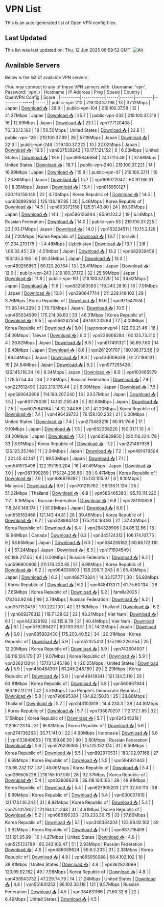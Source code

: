 # VPN List

This is an auto-generated list of Open VPN config files.

## Last Updated

This list was last updated on: Thu, 12 Jun 2025 06:59:52 GMT.
![Alt](https://repobeats.axiom.co/api/embed/186b98318ef1479477931607c1ad7d823f12451f.svg "Repobeats analytics image")

## Available Servers

Below is the list of available VPN servers:

(You may connect to any of these VPN servers with: Username: 'vpn', Password: 'vpn'.)
| Hostname | IP Address | Ping | Speed | Country | OpenVPN Config | Score |
|----------|------------|------|-------|---------|----------------| ----- |
| public-vpn-210 | 219.100.37.198 | 13 | 37.12Mbps | Japan | [Download 📥](./configs/server_0_JP.ovpn) | 28.8 |
| public-vpn-104 | 219.100.37.58 | 12 | 41.27Mbps | Japan | [Download 📥](./configs/server_1_JP.ovpn) | 25.7 |
| public-vpn-232 | 219.100.37.219 | 16 | 12.89Mbps | Japan | [Download 📥](./configs/server_2_JP.ovpn) | 23.1 |
| vpn777120408 | 76.133.12.162 | 18 | 50.50Mbps | United States | [Download 📥](./configs/server_3_US.ovpn) | 22.8 |
| public-vpn-126 | 219.100.37.99 | 26 | 57.19Mbps | Japan | [Download 📥](./configs/server_4_JP.ovpn) | 22.3 |
| public-vpn-246 | 219.100.37.222 | 10 | 22.02Mbps | Japan | [Download 📥](./configs/server_5_JP.ovpn) | 19.5 |
| vpn807539242 | 70.177.121.152 | 9 | 6.03Mbps | United States | [Download 📥](./configs/server_6_US.ovpn) | 18.9 |
| vpn395846684 | 24.17.113.48 | 1 | 37.68Mbps | United States | [Download 📥](./configs/server_7_US.ovpn) | 18.7 |
| public-vpn-240 | 219.100.37.221 | 14 | 16.99Mbps | Japan | [Download 📥](./configs/server_8_JP.ovpn) | 15.8 |
| public-vpn-47 | 219.100.37.11 | 10 | 23.86Mbps | Japan | [Download 📥](./configs/server_9_JP.ovpn) | 15.7 |
| vpn168022047 | 60.91.186.31 | 8 | 8.35Mbps | Japan | [Download 📥](./configs/server_10_JP.ovpn) | 15.4 |
| vpn815950127 | 220.119.158.149 | 22 | 4.70Mbps | Korea Republic of | [Download 📥](./configs/server_11_KR.ovpn) | 14.5 |
| vpn608993662 | 125.136.187.85 | 30 | 5.46Mbps | Korea Republic of | [Download 📥](./configs/server_12_KR.ovpn) | 14.5 |
| vpn603372158 | 125.51.43.80 | 24 | 80.39Mbps | Japan | [Download 📥](./configs/server_13_JP.ovpn) | 14.1 |
| vpn586126844 | 85.91.103.2 | 19 | 6.14Mbps | Russian Federation | [Download 📥](./configs/server_14_RU.ovpn) | 14.0 |
| public-vpn-53 | 219.100.37.225 | 23 | 93.17Mbps | Japan | [Download 📥](./configs/server_15_JP.ovpn) | 14.0 |
| vpn163234511 | 110.15.2.128 | 34 | 7.20Mbps | Korea Republic of | [Download 📥](./configs/server_16_KR.ovpn) | 13.7 |
| torsvik | 91.234.219.175 | - | 4.48Mbps | Uzbekistan | [Download 📥](./configs/server_17_UZ.ovpn) | 13.7 |
| 2i6 | 1.66.33.45 | 28 | 4.51Mbps | Japan | [Download 📥](./configs/server_18_JP.ovpn) | 13.2 |
| vpn682939459 | 153.135.3.195 | 6 | 60.35Mbps | Japan | [Download 📥](./configs/server_19_JP.ovpn) | 13.0 |
| vpn489256853 | 60.120.20.164 | 13 | 28.41Mbps | Japan | [Download 📥](./configs/server_20_JP.ovpn) | 12.9 |
| public-vpn-243 | 219.100.37.172 | 32 | 25.59Mbps | Japan | [Download 📥](./configs/server_21_JP.ovpn) | 11.8 |
| public-vpn-151 | 219.100.37.120 | 14 | 34.62Mbps | Japan | [Download 📥](./configs/server_22_JP.ovpn) | 11.6 |
| vpn832583593 | 119.240.28.10 | 18 | 7.01Mbps | Japan | [Download 📥](./configs/server_23_JP.ovpn) | 10.8 |
| vpn390647744 | 211.229.148.102 | 29 | 3.76Mbps | Korea Republic of | [Download 📥](./configs/server_24_KR.ovpn) | 10.6 |
| vpn971547974 | 111.96.144.229 | 3 | 70.76Mbps | Japan | [Download 📥](./configs/server_25_JP.ovpn) | 10.5 |
| vpn465034999 | 175.214.38.60 | 33 | 46.31Mbps | Korea Republic of | [Download 📥](./configs/server_26_KR.ovpn) | 9.5 |
| vpn556242554 | 49.163.233.84 | 77 | 4.00Mbps | Korea Republic of | [Download 📥](./configs/server_27_KR.ovpn) | 9.0 |
| jayporeonvpn4 | 122.99.21.46 | 18 | 54.36Mbps | Taiwan | [Download 📥](./configs/server_28_TW.ovpn) | 9.0 |
| vpn236606284 | 60.125.73.210 | 4 | 26.82Mbps | Japan | [Download 📥](./configs/server_29_JP.ovpn) | 8.8 |
| vpn617491321 | 58.89.7.60 | 14 | 6.48Mbps | Japan | [Download 📥](./configs/server_30_JP.ovpn) | 8.6 |
| vpn261291707 | 180.196.173.56 | 9 | 86.54Mbps | Japan | [Download 📥](./configs/server_31_JP.ovpn) | 8.3 |
| vpn434008438 | 61.27.198.131 | 19 | 24.94Mbps | Japan | [Download 📥](./configs/server_32_JP.ovpn) | 8.2 |
| vpn977255426 | 126.145.118.34 | 6 | 9.34Mbps | Japan | [Download 📥](./configs/server_33_JP.ovpn) | 8.0 |
| vpn103465579 | 178.57.54.44 | 34 | 2.24Mbps | Russian Federation | [Download 📥](./configs/server_34_RU.ovpn) | 7.9 |
| vpn227612490 | 220.210.176.44 | 2 | 6.09Mbps | Japan | [Download 📥](./configs/server_35_JP.ovpn) | 7.5 |
| vpn590642806 | 114.190.207.240 | 13 | 23.57Mbps | Japan | [Download 📥](./configs/server_36_JP.ovpn) | 7.5 |
| vpn631178038 | 14.132.250.49 | 5 | 92.60Mbps | Japan | [Download 📥](./configs/server_37_JP.ovpn) | 7.5 |
| vpn607584364 | 14.32.244.88 | 31 | 41.20Mbps | Korea Republic of | [Download 📥](./configs/server_38_KR.ovpn) | 7.4 |
| vpn496439723 | 76.158.150.232 | 21 | 0.00Mbps | United States | [Download 📥](./configs/server_39_US.ovpn) | 7.4 |
| vpn273483216 | 60.91.176.6 | 17 | 9.10Mbps | Japan | [Download 📥](./configs/server_40_JP.ovpn) | 7.3 |
| vpn652068220 | 150.31.11.10 | 4 | 24.20Mbps | Japan | [Download 📥](./configs/server_41_JP.ovpn) | 7.2 |
| vpn605829850 | 220.116.224.178 | 33 | 8.91Mbps | Korea Republic of | [Download 📥](./configs/server_42_KR.ovpn) | 7.2 |
| vpn221487938 | 126.125.35.148 | 11 | 2.94Mbps | Japan | [Download 📥](./configs/server_43_JP.ovpn) | 7.2 |
| vpn491479594 | 221.45.42.147 | 7 | 89.53Mbps | Japan | [Download 📥](./configs/server_44_JP.ovpn) | 7.1 |
| vpn541970496 | 122.197.150.204 | 16 | 47.49Mbps | Japan | [Download 📥](./configs/server_45_JP.ovpn) | 7.0 |
| vpn367390289 | 175.124.236.85 | 38 | 9.47Mbps | Korea Republic of | [Download 📥](./configs/server_46_KR.ovpn) | 7.0 |
| vpn986976387 | 115.132.105.97 | 8 | 8.10Mbps | Malaysia | [Download 📥](./configs/server_47_MY.ovpn) | 6.9 |
| vpn701215762 | 58.136.11.124 | 25 | 51.02Mbps | Thailand | [Download 📥](./configs/server_48_TH.ovpn) | 6.8 |
| vpn586465383 | 95.70.111.220 | 117 | 8.16Mbps | Russian Federation | [Download 📥](./configs/server_49_RU.ovpn) | 6.8 |
| vpn281190826 | 118.240.149.174 | 1 | 81.01Mbps | Japan | [Download 📥](./configs/server_50_JP.ovpn) | 6.8 |
| vpn559183468 | 121.143.44.81 | 28 | 39.46Mbps | Korea Republic of | [Download 📥](./configs/server_51_KR.ovpn) | 6.7 |
| vpn328884742 | 175.214.163.93 | 27 | 37.43Mbps | Korea Republic of | [Download 📥](./configs/server_52_KR.ovpn) | 6.4 |
| vpn284328906 | 24.85.12.56 | 18 | 19.94Mbps | Canada | [Download 📥](./configs/server_53_CA.ovpn) | 6.3 |
| vpn345124312 | 106.174.107.75 | 9 | 53.65Mbps | Japan | [Download 📥](./configs/server_54_JP.ovpn) | 6.3 |
| vpn684265182 | 60.68.172.110 | 4 | 67.24Mbps | Japan | [Download 📥](./configs/server_55_JP.ovpn) | 6.3 |
| vpn171904549 | 90.189.217.65 | 64 | 0.00Mbps | Russian Federation | [Download 📥](./configs/server_56_RU.ovpn) | 6.2 |
| vpn596900608 | 211.176.220.85 | 51 | 8.99Mbps | Korea Republic of | [Download 📥](./configs/server_57_KR.ovpn) | 6.2 |
| vpn964630803 | 126.206.11.243 | 6 | 65.43Mbps | Japan | [Download 📥](./configs/server_58_JP.ovpn) | 6.2 |
| vpn468770824 | 14.33.157.77 | 30 | 56.92Mbps | Korea Republic of | [Download 📥](./configs/server_59_KR.ovpn) | 6.2 |
| vpn648413371 | 61.75.60.134 | 28 | 7.65Mbps | Korea Republic of | [Download 📥](./configs/server_60_KR.ovpn) | 6.2 |
| familia2025 | 178.163.92.66 | 99 | 2.78Mbps | Russian Federation | [Download 📥](./configs/server_61_RU.ovpn) | 6.2 |
| vpn357132478 | 1.10.222.100 | 42 | 31.60Mbps | Thailand | [Download 📥](./configs/server_62_TH.ovpn) | 6.2 |
| vpn669278312 | 118.71.28.62 | 22 | 43.21Mbps | Viet Nam | [Download 📥](./configs/server_63_VN.ovpn) | 6.1 |
| vpn442329192 | 42.115.9.79 | 21 | 40.41Mbps | Viet Nam | [Download 📥](./configs/server_64_VN.ovpn) | 6.1 |
| vpn579286427 | 60.109.36.51 | 3 | 14.12Mbps | Japan | [Download 📥](./configs/server_65_JP.ovpn) | 6.0 |
| vpn685982430 | 175.203.40.52 | 34 | 20.01Mbps | Korea Republic of | [Download 📥](./configs/server_66_KR.ovpn) | 5.9 |
| vpn152325413 | 175.199.226.254 | 25 | 12.20Mbps | Korea Republic of | [Download 📥](./configs/server_67_KR.ovpn) | 5.9 |
| vpn742604007 | 39.119.124.179 | 37 | 9.07Mbps | Korea Republic of | [Download 📥](./configs/server_68_KR.ovpn) | 5.9 |
| vpn226213044 | 157.131.245.186 | 4 | 20.25Mbps | United States | [Download 📥](./configs/server_69_US.ovpn) | 5.9 |
| vpn450484307 | 61.245.248.180 | 29 | 2.29Mbps | Korea Republic of | [Download 📥](./configs/server_70_KR.ovpn) | 5.9 |
| vpn448418341 | 121.134.5.110 | 29 | 63.81Mbps | Korea Republic of | [Download 📥](./configs/server_71_KR.ovpn) | 5.8 |
| vpn560967944 | 183.182.117.111 | 42 | 3.51Mbps | Lao People's Democratic Republic | [Download 📥](./configs/server_72_LA.ovpn) | 5.8 |
| vpn790895384 | 184.82.150.10 | 25 | 38.80Mbps | Thailand | [Download 📥](./configs/server_73_TH.ovpn) | 5.7 |
| vpn243103819 | 14.4.230.3 | 38 | 44.16Mbps | Korea Republic of | [Download 📥](./configs/server_74_KR.ovpn) | 5.7 |
| vpn708670207 | 112.172.1.85 | 32 | 7.15Mbps | Korea Republic of | [Download 📥](./configs/server_75_KR.ovpn) | 5.7 |
| vpn124345318 | 112.167.23.14 | 31 | 16.63Mbps | Korea Republic of | [Download 📥](./configs/server_76_KR.ovpn) | 5.6 |
| vpn274738263 | 36.71.141.0 | 22 | 4.90Mbps | Indonesia | [Download 📥](./configs/server_77_ID.ovpn) | 5.6 |
| vpn133849853 | 178.169.86.59 | 80 | 3.80Mbps | Russian Federation | [Download 📥](./configs/server_78_RU.ovpn) | 5.6 |
| vpn576236365 | 175.125.132.174 | 31 | 9.50Mbps | Korea Republic of | [Download 📥](./configs/server_79_KR.ovpn) | 5.5 |
| vpn892970531 | 183.102.97.168 | 27 | 6.68Mbps | Korea Republic of | [Download 📥](./configs/server_80_KR.ovpn) | 5.5 |
| vpn594921443 | 115.95.232.117 | 37 | 45.06Mbps | Korea Republic of | [Download 📥](./configs/server_81_KR.ovpn) | 5.4 |
| vpn269505226 | 218.155.107.109 | 28 | 32.37Mbps | Korea Republic of | [Download 📥](./configs/server_82_KR.ovpn) | 5.4 |
| vpn339086318 | 39.118.164.166 | 39 | 48.91Mbps | Korea Republic of | [Download 📥](./configs/server_83_KR.ovpn) | 5.4 |
| vpn627905203 | 211.32.50.113 | 38 | 8.89Mbps | Korea Republic of | [Download 📥](./configs/server_84_KR.ovpn) | 5.4 |
| vpn630007819 | 121.173.146.242 | 31 | 8.92Mbps | Korea Republic of | [Download 📥](./configs/server_85_KR.ovpn) | 5.4 |
| vpn751017807 | 121.164.121.248 | 31 | 4.61Mbps | Korea Republic of | [Download 📥](./configs/server_86_KR.ovpn) | 5.2 |
| vpn688196333 | 218.233.30.75 | 33 | 57.86Mbps | Korea Republic of | [Download 📥](./configs/server_87_KR.ovpn) | 5.1 |
| vpn348384204 | 123.99.92.162 | 49 | 3.82Mbps | Korea Republic of | [Download 📥](./configs/server_88_KR.ovpn) | 5.0 |
| vpn687216499 | 131.191.95.99 | 16 | 4.27Mbps | United States | [Download 📥](./configs/server_89_US.ovpn) | 4.9 |
| vpn525133789 | 80.242.106.47 | 51 | 2.93Mbps | Russian Federation | [Download 📥](./configs/server_90_RU.ovpn) | 4.9 |
| vpn486069624 | 59.6.3.233 | 31 | 2.38Mbps | Korea Republic of | [Download 📥](./configs/server_91_KR.ovpn) | 4.8 |
| vpn855050088 | 68.4.102.102 | 18 | 38.81Mbps | United States | [Download 📥](./configs/server_92_US.ovpn) | 4.8 |
| vpn362823699 | 123.99.92.162 | 49 | 7.98Mbps | Korea Republic of | [Download 📥](./configs/server_93_KR.ovpn) | 4.8 |
| vpn438543732 | 47.229.74.79 | 14 | 21.24Mbps | United States | [Download 📥](./configs/server_94_US.ovpn) | 4.8 |
| vpn551931252 | 86.102.33.118 | 121 | 9.57Mbps | Russian Federation | [Download 📥](./configs/server_95_RU.ovpn) | 4.5 |
| vpn384831166 | 71.60.32.8 | 22 | 6.49Mbps | United States | [Download 📥](./configs/server_96_US.ovpn) | 4.5 |
